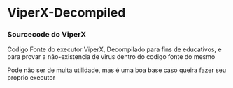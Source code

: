# ViperX-Decompiled


### Sourcecode do ViperX

Codigo Fonte do executor ViperX, Decompilado para fins de educativos, e para provar a não-existencia de virus dentro do codigo fonte do mesmo
<p></p>
Pode não ser de muita utilidade, mas é uma boa base caso queira fazer seu proprio executor
